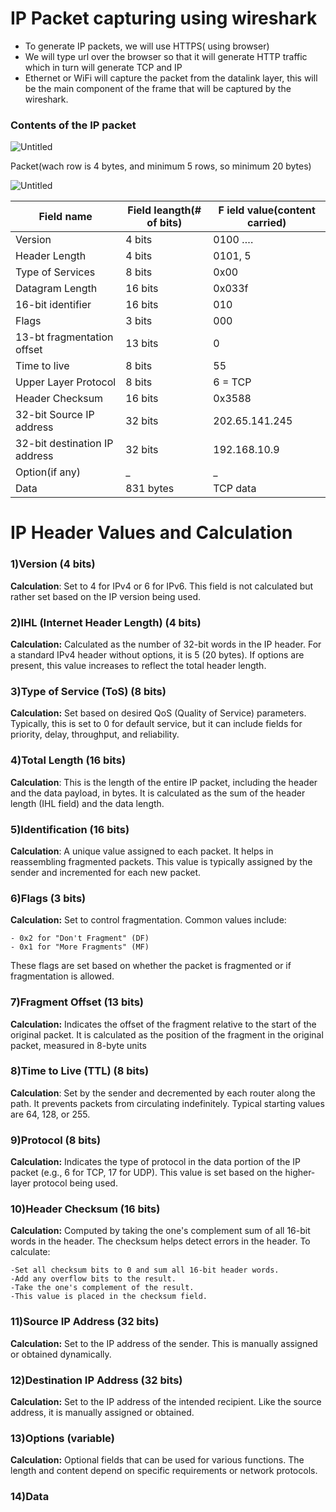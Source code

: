 # IP Packet capturing using wireshark

- To generate  IP packets, we will use HTTPS( using browser)
- We will type url over the browser so that it will generate HTTP traffic which in turn will generate TCP and IP
- Ethernet or WiFi will capture the packet from the datalink layer, this will be the main component of the frame that will be captured by the wireshark.

### Contents of the IP packet

![Untitled](IP%20Packet%20capturing%20using%20wireshark%20823d8391d2624186ad1dc907a75adaa1/0e68b73d-712e-401d-b2a1-bc50b4af38d8.png)

Packet(wach row is 4 bytes, and minimum 5 rows, so minimum 20 bytes)

 

![Untitled](IP%20Packet%20capturing%20using%20wireshark%20823d8391d2624186ad1dc907a75adaa1/affc3d2d-dacb-4639-a215-8a18aa42097c.png)

| Field name | Field leangth(# of bits) | F ield value(content carried) |
| --- | --- | --- |
|      Version |            4 bits | 0100 …. |
|  Header Length | 4 bits | 0101, 5 |
| Type of Services | 8 bits | 0x00 |
| Datagram Length | 16 bits | 0x033f |
| 16-bit identifier | 16 bits | 010 |
| Flags | 3 bits | 000 |
| 13-bt fragmentation offset | 13 bits | 0 |
| Time to live | 8 bits | 55 |
| Upper Layer Protocol | 8 bits | 6 = TCP |
| Header Checksum | 16 bits | 0x3588 |
| 32-bit Source IP address | 32 bits | 202.65.141.245 |
| 32-bit destination IP address  | 32 bits | 192.168.10.9 |
| Option(if any) | _ | _ |
| Data | 831 bytes | TCP data |

 
 

# IP Header Values and Calculation

### 1)Version (4 bits)

**Calculation**: Set to 4 for IPv4 or 6 for IPv6. This field is not calculated but rather set based on the IP version being used.

### 2)IHL (Internet Header Length) (4 bits)

**Calculation:** Calculated as the number of 32-bit words in the IP header. For a standard IPv4 header without options, it is 5 (20 bytes). If options are present, this value increases to reflect the total header length.

### 3)Type of Service (ToS) (8 bits)

**Calculation:** Set based on desired QoS (Quality of Service) parameters. Typically, this is set to 0 for default service, but it can include fields for priority, delay, throughput, and reliability.

### 4)Total Length (16 bits)

**Calculation**: This is the length of the entire IP packet, including the header and the data payload, in bytes. It is calculated as the sum of the header length (IHL field) and the data length.

### 5)Identification (16 bits)

**Calculation**: A unique value assigned to each packet. It helps in reassembling fragmented packets. This value is typically assigned by the sender and incremented for each new packet.

### 6)Flags (3 bits)

**Calculation:** Set to control fragmentation. Common values include:

    - 0x2 for "Don't Fragment" (DF)
    - 0x1 for "More Fragments" (MF)

These flags are set based on whether the packet is fragmented or if fragmentation is allowed.

### 7)Fragment Offset (13 bits)

**Calculation:** Indicates the offset of the fragment relative to the start of the original packet. It is calculated as the position of the fragment in the original packet, measured in 8-byte units

### 8)Time to Live (TTL) (8 bits)

**Calculation**: Set by the sender and decremented by each router along the path. It prevents packets from circulating indefinitely. Typical starting values are 64, 128, or 255.

### 9)Protocol (8 bits)

**Calculation:** Indicates the type of protocol in the data portion of the IP packet (e.g., 6 for TCP, 17 for UDP). This value is set based on the higher-layer protocol being used.

### 10)Header Checksum (16 bits)

**Calculation:** Computed by taking the one's complement sum of all 16-bit words in the header. The checksum helps detect errors in the header. To calculate:

    -Set all checksum bits to 0 and sum all 16-bit header words.
    -Add any overflow bits to the result.
    -Take the one's complement of the result.
    -This value is placed in the checksum field.

### 11)Source IP Address (32 bits)

**Calculation:** Set to the IP address of the sender. This is manually assigned or obtained dynamically.

### 12)Destination IP Address (32 bits)

**Calculation:** Set to the IP address of the intended recipient. Like the source address, it is manually assigned or obtained.

### 13)Options (variable)

**Calculation:** Optional fields that can be used for various functions. The length and content depend on specific requirements or network protocols.

### 14)Data